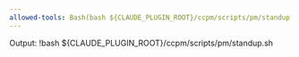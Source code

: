 ```yaml
---
allowed-tools: Bash(bash ${CLAUDE_PLUGIN_ROOT}/ccpm/scripts/pm/standup.sh)
---
```


Output:
!bash ${CLAUDE_PLUGIN_ROOT}/ccpm/scripts/pm/standup.sh
